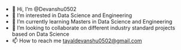 - 👋 Hi, I’m @Devanshu0502
- 👀 I’m interested in Data Science and Engineering
- 🌱 I’m currently learning Masters in Data Science and Engineering
- 💞️ I’m looking to collaborate on different industry standard projects based on Data Science
- 📫 How to reach me tayaldevanshu0502@gmail.com

<!---
Devanshu0502/Devanshu0502 is a ✨ special ✨ repository because its `README.md` (this file) appears on your GitHub profile.
You can click the Preview link to take a look at your changes.
--->
